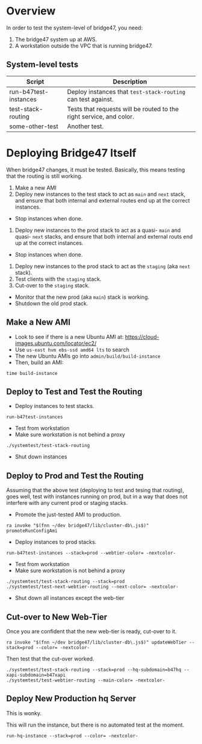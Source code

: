 
Overview
========

In order to test the system-level of bridge47, you need:

1. The bridge47 system up at AWS.
1. A workstation outside the VPC that is running bridge47.

System-level tests
------------------

| Script | Description |
| ------ | ----------- |
| run-b47test-instances | Deploy instances that `test-stack-routing` can test against. |
| test-stack-routing | Tests that requests will be routed to the right service, and color. |
| some-other-test    | Another test. |

Deploying Bridge47 Itself
=========================

When bridge47 changes, it must be tested. Basically, this means testing that the routing is
still working.

1. Make a new AMI
1. Deploy new instances to the test stack to act as `main` and `next` stack, and ensure that
   both internal and external routes end up at the correct instances.
 *  Stop instances when done.
1. Deploy new instances to the prod stack to act as a quasi- `main` and quasi- `next` stacks,
   and ensure that both internal and external routs end up at the correct instances.
 *  Stop instances when done.
1. Deploy new instances to the prod stack to act as the `staging` (aka `next` stack).
1. Test clients with the `staging` stack.
1. Cut-over to the `staging` stack.
 *  Monitor that the new prod (aka `main`) stack is working.
 *  Shutdown the old prod stack.

Make a New AMI
--------------

* Look to see if there is a new Ubuntu AMI at: https://cloud-images.ubuntu.com/locator/ec2/
 * Use `us-east hvm ebs-ssd amd64 lts` to search
 * The new Ubuntu AMIs go into `admin/build/build-instance`
* Then, build an AMI:

```
time build-instance
```

Deploy to Test and Test the Routing
-----------------------------------

* Deploy instances to test stacks.

```
run-b47test-instances
```

* Test from workstation
 * Make sure workstation is not behind a proxy

```
./systemtest/test-stack-routing
```

* Shut down instances

Deploy to Prod and Test the Routing
-----------------------------------

Assuming that the above test (deploying to test and tesing that routing), goes well,
test with instances running on prod, but in a way that does not interfere with
any current prod or staging stacks.

* Promote the just-tested AMI to production.

```
ra invoke "$(fnn ~/dev bridge47/lib/cluster-db\.js$)" promoteRunConfigAmi
```

* Deploy instances to prod stacks.

```
run-b47test-instances --stack=prod --webtier-color= -nextcolor-
```

* Test from workstation
 * Make sure workstation is not behind a proxy

```
./systemtest/test-stack-routing --stack=prod
./systemtest/test-next-webtier-routing --next-color= -nextcolor-
```

* Shut down all instances except the web-tier


Cut-over to New Web-Tier
------------------------

Once you are confident that the new web-tier is ready, cut-over to it.

```
ra invoke "$(fnn ~/dev bridge47/lib/cluster-db\.js$)" updateWebTier --stack=prod --color= -nextcolor-
```

Then test that the cut-over worked.

```
./systemtest/test-stack-routing --stack=prod --hq-subdomain=b47hq --xapi-subdomain=b47xapi
./systemtest/test-webtier-routing --main-color= -nextcolor-
```

Deploy New Production hq Server
-------------------------------

This is wonky.

This will run the instance, but there is no automated test at the moment.

```
run-hq-instance --stack=prod --color= -nextcolor-
```


